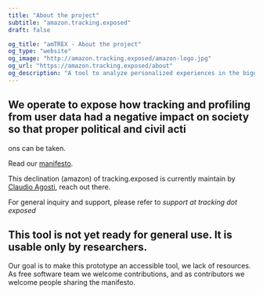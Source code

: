 ```yaml
---
title: "About the project"
subtitle: "amazon.tracking.exposed"
draft: false

og_title: "amTREX - About the project"
og_type: "website"
og_image: "http://amazon.tracking.exposed/amazon-logo.jpg"
og_url: "https://amazon.tracking.exposed/about"
og_description: "A tool to analyze personalized experiences in the biggest retail company"
---
```



## We operate to expose how tracking and profiling from user data had a negative impact on society so that proper political and civil acti
ons can be taken.

Read our [manifesto](https://tracking.exposed/manifesto). 

This declination (amazon) of tracking.exposed is currently maintain by [Claudio Agosti](https://twitter.com/_vecna), reach out there. 

For general inquiry and support, please refer to *support at tracking dot exposed*

## This tool is not yet ready for general use. It is usable only by researchers.

Our goal is to make this prototype an accessible tool, we lack of resources. As free software team we welcome contributions, and as contributors we welcome people sharing the manifesto.
